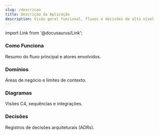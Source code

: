 ```yaml
---
slug: /descricao
title: Descrição da Aplicação
description: Visão geral funcional, fluxos e decisões de alto nível
---
```


import Link from '@docusaurus/Link';

<div className="tech-grid">
  <Link to="/descricao/como-funciona" className="tech-card">
    <h3>Como Funciona</h3>
    <p>Resumo do fluxo principal e atores envolvidos.</p>
  </Link>
  <Link to="/descricao/domínios" className="tech-card">
    <h3>Domínios</h3>
    <p>Áreas de negócio e limites de contexto.</p>
  </Link>
  <Link to="/descricao/diagramas" className="tech-card">
    <h3>Diagramas</h3>
    <p>Visões C4, sequências e integrações.</p>
  </Link>
  <Link to="/descricao/decisoes" className="tech-card">
    <h3>Decisões</h3>
    <p>Registros de decisões arquiteturais (ADRs).</p>
  </Link>
</div>

